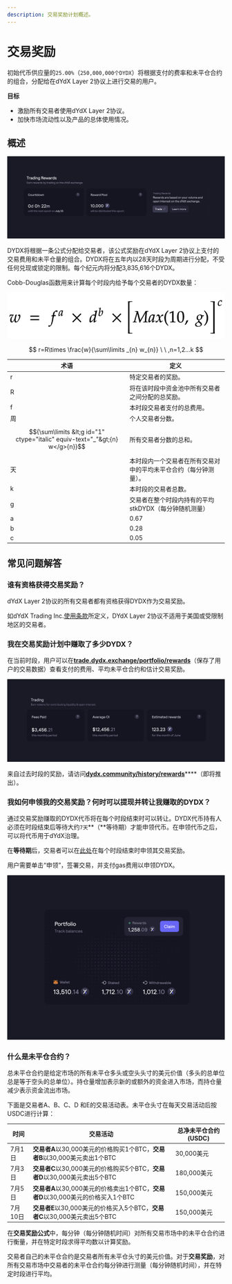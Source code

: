 ```yaml
---
description: 交易奖励计划概述。
---
```


# 交易奖励

初始代币供应量的`25.00%`（`250,000,000个DYDX`）将根据支付的费率和未平仓合约的组合，分配给在dYdX Layer 2协议上进行交易的用户。

**目标**

* 激励所有交易者使用dYdX Layer 2协议。
* 加快市场流动性以及产品的总体使用情况。

## **概述**

![Earn rewards by trading on the dYdX Layer 2 Protocol](<../.gitbook/assets/image (17) (2).png>)

DYDX将根据一条公式分配给交易者，该公式奖励在dYdX Layer 2协议上支付的交易费用和未平仓量的组合。DYDX将在五年内以28天时段为周期进行分配，不受任何兑现或锁定的限制。每个纪元内将分配3,835,616个DYDX。

Cobb-Douglas函数用来计算每个时段内给予每个交易者的DYDX数量：

![](../.gitbook/assets/math-20211221.png)

$$
r=R\times \frac{w}{\sum\limits _{n} w_{n}} \ \ ,n=1,2...k
$$

| 术语                                                                           | 定义                               |
| ---------------------------------------------------------------------------- | -------------------------------- |
| r                                                                            | 特定交易者的奖励。                        |
| R                                                                            | 将在该时段中资金池中所有交易者之间分配的总奖励。         |
| f                                                                            | 本时段交易者支付的总费用。                    |
| 周                                                                            | 个人交易者分数。                         |
| $${\sum\limits &lt;g id="1" ctype="italic" equiv-text="_"&gt;{n} w</g>{n}}$$ | 所有交易者分数的总和。                      |
| 天                                                                            | 本时段内一个交易者在所有交易对中的平均未平仓合约（每分钟测量）。 |
| k                                                                            | 本时段的交易者总数。                       |
| g                                                                            | 交易者在整个时段内持有的平均 stkDYDX（每分钟随机测量）  |
| a                                                                            | 0.67                             |
| b                                                                            | 0.28                             |
| c                                                                            | 0.05                             |

## 常见问题解答

### 谁有资格获得交易奖励？

dYdX Layer 2协议的所有交易者都有资格获得DYDX作为交易奖励。

如dYdX Trading Inc.[使用条款](https://dydx.exchange/terms)所定义，DYdX Layer 2协议不适用于美国或受限制地区的交易者。

### 我在交易奖励计划中赚取了多少DYDX？

在当前时段，用户可以在[**trade.dydx.exchange/portfolio/rewards**](https://trade.dydx.exchange/portfolio/rewards)（保存了用户的交易数据）查看支付的费用、平均未平仓合约和估计交易奖励。

![Rewards info for the current epoch](<../.gitbook/assets/image (18).png>)

来自过去时段的奖励，请访问[**dydx.community/history/rewards**](https://dydx.community/history/rewards)\*\*\*\*（即将推出）。

### 我如何申领我的交易奖励？何时可以提现并转让我赚取的DYDX？

通过交易奖励赚取的DYDX代币将在每个时段结束时可以转让。DYDX代币持有人必须在时段结束后等待大约`7天`\*\*（\*\*等待期）才能申领代币。在申领代币之后，可以将代币用于dYdX治理。

在**等待期**后，交易者可以在[此处](https://dydx.community/dashboard)在每个时段结束时申领其交易奖励。

用户需要单击“申领”，签署交易，并支付gas费用以申领DYDX。

![Portfolio overview of rewards](<../.gitbook/assets/image (20).png>)

### 什么是未平仓合约？

总未平仓合约是给定市场的所有未平仓多头或空头头寸的美元价值（多头的总单位总是等于空头的总单位）。持仓量增加表示新的或额外的资金进入市场，而持仓量减少表示资金流出市场。

下面是交易者A、B、C、D 和E的交易活动表。未平仓头寸在每天交易活动后按USDC进行计算：

| 时间    | 交易活动                                                    | 总净未平仓合约(USDC) |
| ----- | ------------------------------------------------------- | ------------- |
| 7月1日  | **交易者A**以30,000美元的价格购买1个BTC，**交易者B**以30,000美元卖出1个BTC    | 30,000美元      |
| 7月3日  | **交易者C**以30,000美元的价格购买5个BTC，**交易者D**以30,000美元卖出5个BTC    | 180,000美元     |
| 7月5日  | **交易者A**以30,000美元的价格卖出1个BTC，**交易者D**以30,000美元的价格买入1个BTC | 150,000美元     |
| 7月10日 | **交易者E**以30,000美元的价格买入5个BTC，**交易者C**以30,000美元卖出5个BTC    | 150,000美元     |

在**交易奖励公式**中，每分钟（每分钟随机时间）对所有交易市场中的未平仓合约进行衡量，并在特定时段求得平均数以计算奖励。

交易者自己的未平仓合约是交易者所有未平仓头寸的美元价值。对于**交易奖励**，对所有交易市场中交易者的未平仓合约每分钟进行测量（每分钟随机时间），并在特定时段进行平均。
